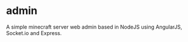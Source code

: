 admin
=====

A simple minecraft server web admin based in NodeJS using AngularJS, Socket.io and Express. 